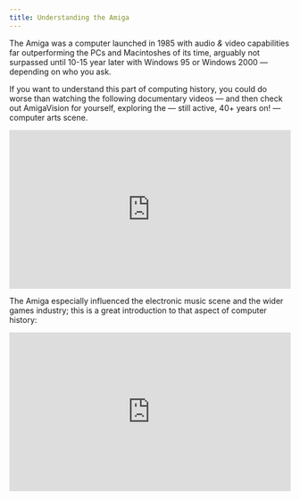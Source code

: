 ```yaml
---
title: Understanding the Amiga
---
```


The Amiga was a computer launched in 1985 with audio *&* video capabilities far outperforming the PCs and Macintoshes of its time, arguably not surpassed until 10-15 year later with Windows 95 or Windows 2000 — depending on who you ask.

If you want to understand this part of computing history, you could do worse than watching the following documentary videos — and then check out AmigaVision for yourself, exploring the — still active, 40+ years on! — computer arts scene.

<iframe
  style="aspect-ratio: 16/9; width: 100%;"
  src="https://www.youtube.com/embed/zB_UZsJUbwQ"
  title="YouTube video player"
  frameborder="0"
  allow="accelerometer; autoplay; clipboard-write; encrypted-media; gyroscope; picture-in-picture; web-share" allowfullscreen
  >
</iframe>

The Amiga especially influenced the electronic music scene and the wider games industry; this is a great introduction to that aspect of computer history:

<iframe
  style="aspect-ratio: 16/9; width: 100%;"
  src="https://www.youtube.com/embed/roBkg-iPrbw"
  title="YouTube video player"
  frameborder="0"
  allow="accelerometer; autoplay; clipboard-write; encrypted-media; gyroscope; picture-in-picture; web-share" allowfullscreen
  >
</iframe>
